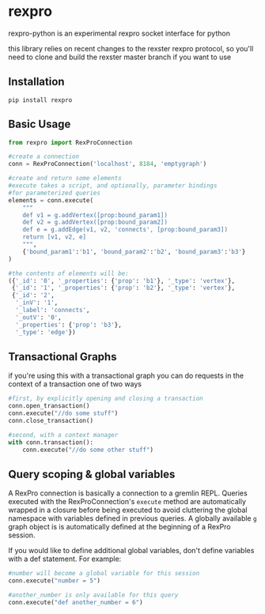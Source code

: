 rexpro
======

rexpro-python is an experimental rexpro socket interface for python

this library relies on recent changes to the rexster rexpro protocol, so you'll need to clone and build the rexster master branch if you want to use

## Installation
```
pip install rexpro
```

## Basic Usage

```python
from rexpro import RexProConnection

#create a connection
conn = RexProConnection('localhost', 8184, 'emptygraph')

#create and return some elements
#execute takes a script, and optionally, parameter bindings
#for parameterized queries
elements = conn.execute(
    """
    def v1 = g.addVertex([prop:bound_param1])
    def v2 = g.addVertex([prop:bound_param2])
    def e = g.addEdge(v1, v2, 'connects', [prop:bound_param3])
    return [v1, v2, e]
    """,
    {'bound_param1':'b1', 'bound_param2':'b2', 'bound_param3':'b3'}
)

#the contents of elements will be:
({'_id': '0', '_properties': {'prop': 'b1'}, '_type': 'vertex'},
 {'_id': '1', '_properties': {'prop': 'b2'}, '_type': 'vertex'},
 {'_id': '2',
  '_inV': '1',
  '_label': 'connects',
  '_outV': '0',
  '_properties': {'prop': 'b3'},
  '_type': 'edge'})
```

## Transactional Graphs

if you're using this with a transactional graph you can do requests in the context of a transaction one of two ways

```python
#first, by explicitly opening and closing a transaction
conn.open_transaction()
conn.execute("//do some stuff")
conn.close_transaction()

#second, with a context manager
with conn.transaction():
    conn.execute("//do some other stuff")
```

## Query scoping & global variables

A RexPro connection is basically a connection to a gremlin REPL.
Queries executed with the RexProConnection's `execute` method are automatically wrapped in a closure before being executed
to avoid cluttering the global namespace with variables defined in previous queries. A globally available `g` graph object
is is automatically defined at the beginning of a RexPro session.

If you would like to define additional global variables, don't define variables with a def statement. For example:

```python
#number will become a global variable for this session
conn.execute("number = 5")

#another_number is only available for this query
conn.execute("def another_number = 6")
```

